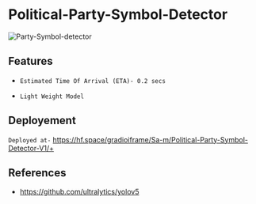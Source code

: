 # Political-Party-Symbol-Detector

![Party-Symbol-detector](https://user-images.githubusercontent.com/44370096/156371318-425f227a-20a0-444d-b9e5-bbd26400214d.gif)

## Features
- `Estimated Time Of Arrival (ETA)- 0.2 secs`

- `Light Weight Model`





## Deployement 
`Deployed at-` https://hf.space/gradioiframe/Sa-m/Political-Party-Symbol-Detector-V1/+

## References
- https://github.com/ultralytics/yolov5
